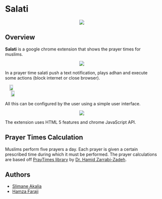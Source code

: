 # Salati

<p align="center">
  <img src="screenshots/0.jpg" />
</p>

## Overview

**Salati** is a google chrome extension that shows the prayer times for muslims.
<p align="center">
  <img src="screenshots/1.jpg" />
</p>

In a prayer time salati push a text notification, plays adhan and execute some actions (block internet or close browser).

<p align="center">
  <div style="display:table; text-align: center;">
    <img src="screenshots/3.jpg" width="48%" style="margin-right: 10px;" />
    <img src="screenshots/4.jpg" width="48%" />
  </div>
</p>
All this can be configured by the user using a simple user interface.
<p align="center">
  <img src="screenshots/2.jpg" />
</p>
The extension uses HTML 5 features and chrome JavaScript API.

## Prayer Times Calculation

Muslims perform five prayers a day. Each prayer is given a certain prescribed time during which it must be performed.
The prayer calculations are based off [PrayTimes library](http://praytimes.org/) by [Dr. Hamid Zarrabi-Zadeh](http://zarrabi.info/).


## Authors
* [Slimane Akalia](https://linkedin.com/in/slimaneakalia/)
* [Hamza Faraji](https://twitter.com/farajist)
